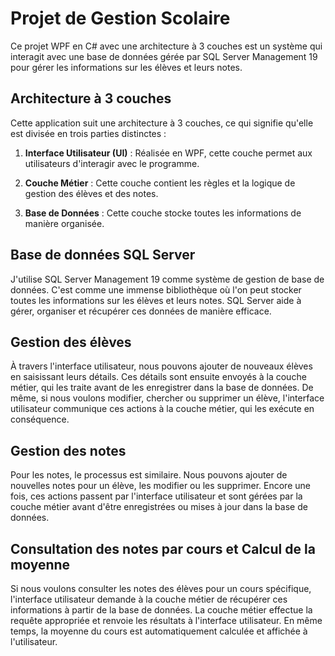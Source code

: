 # Projet de Gestion Scolaire

Ce projet WPF en C# avec une architecture à 3 couches est un système qui interagit avec une base de données gérée par SQL Server Management 19 pour gérer les informations sur les élèves et leurs notes.

## Architecture à 3 couches

Cette application suit une architecture à 3 couches, ce qui signifie qu'elle est divisée en trois parties distinctes :

1. **Interface Utilisateur (UI)** : Réalisée en WPF, cette couche permet aux utilisateurs d'interagir avec le programme.

2. **Couche Métier** : Cette couche contient les règles et la logique de gestion des élèves et des notes.

3. **Base de Données** : Cette couche stocke toutes les informations de manière organisée.

## Base de données SQL Server

J'utilise SQL Server Management 19 comme système de gestion de base de données. C'est comme une immense bibliothèque où l'on peut stocker toutes les informations sur les élèves et leurs notes. SQL Server aide à gérer, organiser et récupérer ces données de manière efficace.

## Gestion des élèves

À travers l'interface utilisateur, nous pouvons ajouter de nouveaux élèves en saisissant leurs détails. Ces détails sont ensuite envoyés à la couche métier, qui les traite avant de les enregistrer dans la base de données. De même, si nous voulons modifier, chercher ou supprimer un élève, l'interface utilisateur communique ces actions à la couche métier, qui les exécute en conséquence.

## Gestion des notes

Pour les notes, le processus est similaire. Nous pouvons ajouter de nouvelles notes pour un élève, les modifier ou les supprimer. Encore une fois, ces actions passent par l'interface utilisateur et sont gérées par la couche métier avant d'être enregistrées ou mises à jour dans la base de données.

## Consultation des notes par cours et Calcul de la moyenne

Si nous voulons consulter les notes des élèves pour un cours spécifique, l'interface utilisateur demande à la couche métier de récupérer ces informations à partir de la base de données. La couche métier effectue la requête appropriée et renvoie les résultats à l'interface utilisateur. En même temps, la moyenne du cours est automatiquement calculée et affichée à l'utilisateur.

